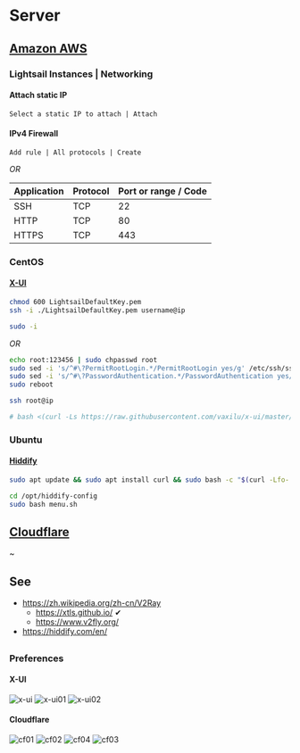 
# Server

## [Amazon AWS](https://console.aws.amazon.com)

### Lightsail Instances | Networking

#### Attach static IP

```
Select a static IP to attach | Attach
```

#### IPv4 Firewall

```
Add rule | All protocols | Create
```

*OR*

| Application | Protocol | Port or range / Code |
| ---- | ---- | ---- |
| SSH | TCP | 22 |
| HTTP | TCP | 80 |
| HTTPS | TCP | 443 |

### CentOS

#### [X-UI](https://github.com/vaxilu/x-ui)

```sh
chmod 600 LightsailDefaultKey.pem
ssh -i ./LightsailDefaultKey.pem username@ip

sudo -i
```

*OR*

```sh
echo root:123456 | sudo chpasswd root
sudo sed -i 's/^#\?PermitRootLogin.*/PermitRootLogin yes/g' /etc/ssh/sshd_config
sudo sed -i 's/^#\?PasswordAuthentication.*/PasswordAuthentication yes/g' /etc/ssh/sshd_config
sudo reboot

ssh root@ip
```

```sh
# bash <(curl -Ls https://raw.githubusercontent.com/vaxilu/x-ui/master/install.sh)
```

### Ubuntu

#### [Hiddify](https://github.com/hiddify/hiddify-config)

```sh
sudo apt update && sudo apt install curl && sudo bash -c "$(curl -Lfo- https://raw.githubusercontent.com/hiddify/hiddify-config/main/common/download_install.sh)"
```

```sh
cd /opt/hiddify-config
sudo bash menu.sh
```

## [Cloudflare](https://dash.cloudflare.com/)

~

## See

- https://zh.wikipedia.org/zh-cn/V2Ray
  - https://xtls.github.io/ ✔
  - https://www.v2fly.org/
- https://hiddify.com/en/

##
##

### Preferences

#### X-UI
![x-ui](x-ui.png)
![x-ui01](x-ui01.png)
![x-ui02](x-ui02.png)

#### Cloudflare
![cf01](cf01.png)
![cf02](cf02.png)
![cf04](cf04.png)
![cf03](cf03.png)
